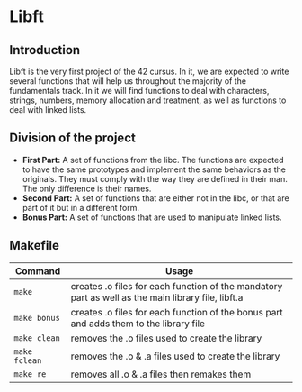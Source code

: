 # Libft

## Introduction
Libft is the very first project of the 42 cursus. In it, we are expected to write several functions that will help us throughout the majority of the fundamentals track. In it we will find functions to deal with characters, strings, numbers, memory allocation and treatment, as well as functions to deal with linked lists.

## Division of the project
* **First Part:** A set of functions from the  libc. The functions are expected to have the same prototypes and implement the same behaviors as the originals. They must comply with the way they are defined in their  man. The only difference is their names.
* **Second Part:** A set of functions that are either not in the  libc, or that are part of it but in a different form.
* **Bonus Part:** A set of functions that are used to manipulate linked lists.

## Makefile
| Command | Usage |
| --- | --- |
| `make` | creates .o files for each function of the mandatory part as well as the main library file, libft.a |
| `make bonus` | creates .o files for each function of the bonus part and adds them to the library file
| `make clean` | removes the .o files used to create the library |
| `make fclean` | removes the .o & .a files used to create the library |
| `make re` | removes all .o & .a files then remakes them |